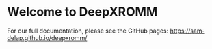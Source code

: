 # Welcome to DeepXROMM
For our full documentation, please see the GitHub pages: https://sam-delap.github.io/deepxromm/

